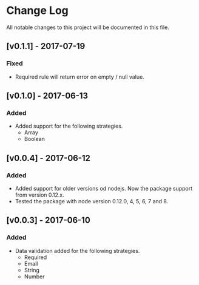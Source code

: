 # Change Log
All notable changes to this project will be documented in this file.

## [v0.1.1] - 2017-07-19
### Fixed
- Required rule will return error on empty / null value.
    
## [v0.1.0] - 2017-06-13
### Added
- Added support for the following strategies.
    - Array
    - Boolean

## [v0.0.4] - 2017-06-12
### Added
- Added support for older versions od nodejs. Now the package support from version 0.12.x.
- Tested the package with node version 0.12.0, 4, 5, 6, 7 and 8.

## [v0.0.3] - 2017-06-10
### Added
- Data validation added for the following strategies.
    - Required
    - Email
    - String
    - Number
